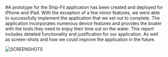 #A prototype for the Ship-Fit application has been created and deployed for iPhone and iPad. With the exception of a few minor features, we were able to successfully implement the application that we set out to complete. The application incorporates numerous device features and provides the boater with the tools they need to enjoy their time out on the water. This report includes detailed functionality and justification for our application. As well as screen-shots and how we could improve the application in the future.

![SCREENSHOTS](https://raw.github.com/derekneil/4176mobileapp/master/Ship-Fit.png "Ship-Fit Screenshots")
